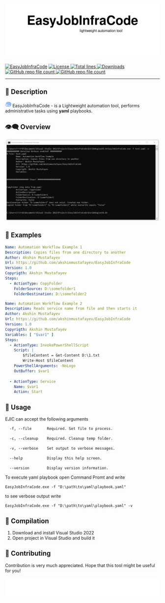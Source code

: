 <img src="assets/header.svg"/>

[![EasyJobInfraCode](https://img.shields.io/badge/EasyJobInfraCode-blue)](https://github.com/akshinmustafayev/EasyJobInfraCode)
<a href="https://img.shields.io/github/license/akshinmustafayev/EasyJobInfraCode">
  <img src="https://img.shields.io/github/license/akshinmustafayev/EasyJobInfraCode" alt="License" />
</a>
<a href="https://img.shields.io/tokei/lines/github/akshinmustafayev/EasyJobInfraCode">
  <img src="https://img.shields.io/tokei/lines/github/akshinmustafayev/EasyJobInfraCode" alt="Total lines" />
</a>
<a href="https://img.shields.io/github/downloads/akshinmustafayev/EasyJobInfraCode/total">
  <img src="https://img.shields.io/github/downloads/akshinmustafayev/EasyJobInfraCode/total" alt="Downloads" />
</a>
<a href="https://img.shields.io/github/stars/akshinmustafayev/EasyJobInfraCode?style=social">
  <img alt="GitHub repo file count" src="https://img.shields.io/github/stars/akshinmustafayev/EasyJobInfraCode?style=social">
</a>
<a href="https://img.shields.io/github/contributors/akshinmustafayev/EasyJobInfraCode">
  <img alt="GitHub repo file count" src="https://img.shields.io/github/contributors/akshinmustafayev/EasyJobInfraCode">
</a> 

---

## :newspaper: Description
<img src="assets/logo.png" height="20" width="20"/> EasyJobInfraCode - is a Lightweight automation tool, performs administrative tasks using __yaml__ playbooks.

## :eye_speech_bubble: Overview
<img src="assets/overview1.png"/> 

## :page_with_curl: Examples
```yaml
Name: Automation Workflow Example 1
Description: Copies files from one directory to another
Author: Akshin Mustafayev
Url: https://github.com/akshinmustafayev/EasyJobInfraCode
Version: 1.0
Copyrigth: Akshin Mustafayev
Steps:
  - ActionType: CopyFolder
    FolderSource: D:\somefolder1
    FolderDestination: D:\somefolder2
```
```yaml
Name: Automation Workflow Example 2
Description: Reads service name from file and then starts it
Author: Akshin Mustafayev
Url: https://github.com/akshinmustafayev/EasyJobInfraCode
Version: 1.0
Copyrigth: Akshin Mustafayev
Variables: [ "$var1" ]
Steps:
  - ActionType: InvokePowerShellScript
    Script: |
        $fileContent = Get-Content D:\1.txt
        Write-Host $fileContent
    PowerShellArguments: -NoLogo
    OutBuffer: $var1

  - ActionType: Service
    Name: $var1
    Action: Start
```

## :triangular_ruler: Usage
EJIC can accept the following arguments
```
  -f, --file       Required. Set file to process.

  -c, --cleanup    Required. Cleanup temp folder.

  -v, --verbose    Set output to verbose messages.

  --help           Display this help screen.

  --version        Display version information.
```

To execute yaml playbook open Command Promt and write
```
EasyJobInfraCode.exe -f "D:\path\to\yaml\playbook.yaml"
```

to see verbose output write
```
EasyJobInfraCode.exe -f "D:\path\to\yaml\playbook.yaml" -v
```

## :electric_plug: Compilation

1. Download and install Visual Studio 2022
2. Open project in Visual Studio and build it

## :dart: Contributing

Contribution is very much appreciated. Hope that this tool might be useful for you!


<img src="assets/footer.svg"/>
